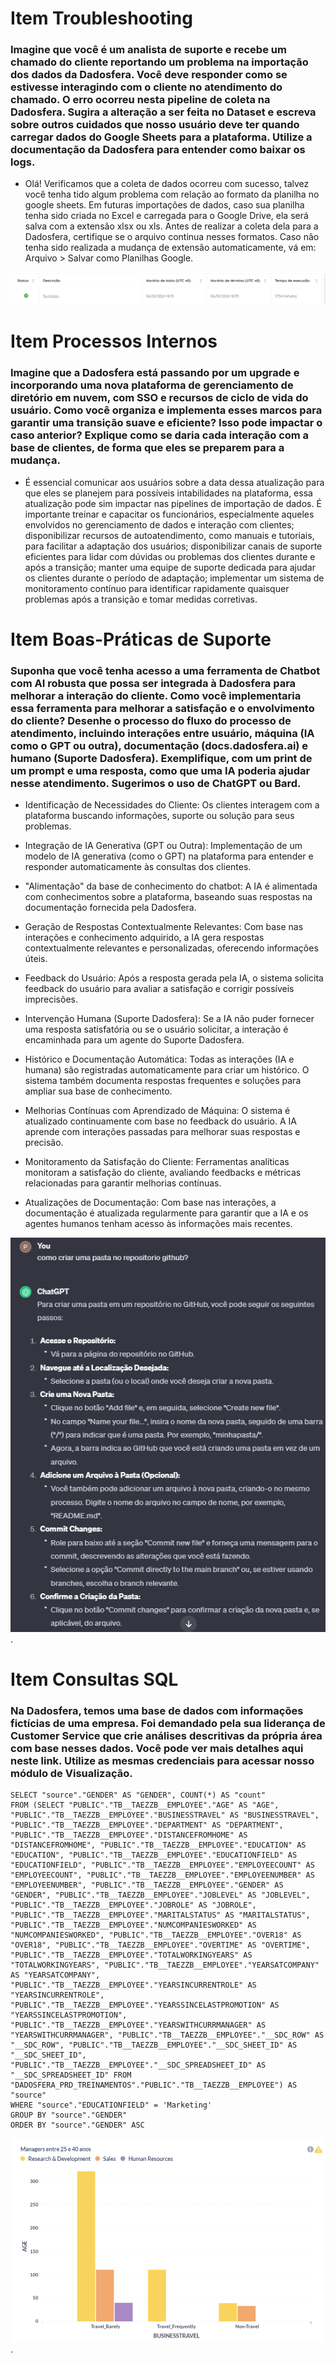 # Item Troubleshooting

### Imagine que você é um analista de suporte e recebe um chamado do cliente reportando um problema na importação dos dados da Dadosfera. Você deve responder como se estivesse interagindo com o cliente no atendimento do chamado. O erro ocorreu nesta pipeline de coleta na Dadosfera. Sugira a alteração a ser feita no Dataset e escreva sobre outros cuidados que nosso usuário deve ter quando carregar dados do Google Sheets para a plataforma. Utilize a documentação da Dadosfera para entender como baixar os logs.

- Olá! Verificamos que a coleta de dados ocorreu com sucesso, talvez você tenha tido algum problema com relação ao formato da planilha no google sheets. Em futuras importações de dados, caso sua planilha tenha sido criada no Excel e carregada para o Google Drive, ela será salva com a extensão xlsx ou xls. Antes de realizar a coleta dela para a Dadosfera, certifique se o arquivo continua nesses formatos. Caso não tenha sido realizada a mudança de extensão automaticamente, vá em: Arquivo > Salvar como Planilhas Google.

![Sucesso ao realizar importação](https://github.com/Pedroaguilar1232/PEDRO_ALMEIDA_DDF_SUPORTE_2023_01/blob/main/images/sucesso.png)

# Item Processos Internos

### Imagine que a Dadosfera está passando por um upgrade e incorporando uma nova plataforma de gerenciamento de diretório em nuvem, com SSO e recursos de ciclo de vida do usuário. Como você organiza e implementa esses marcos para garantir uma transição suave e eficiente? Isso pode impactar o caso anterior? Explique como se daria cada interação com a base de clientes, de forma que eles se preparem para a mudança.

- É essencial comunicar aos usuários sobre a data dessa atualização para que eles se planejem para possíveis intabilidades na plataforma, essa atualização pode sim impactar nas pipelines de importação de dados. É importante treinar e capacitar  os funcionários, especialmente aqueles envolvidos no gerenciamento de dados e interação com clientes; disponibilizar recursos de autoatendimento, como manuais e tutoriais, para facilitar a adaptação dos usuários; disponibilizar canais de suporte eficientes para lidar com dúvidas ou problemas dos clientes durante e após a transição; manter uma equipe de suporte dedicada para ajudar os clientes durante o período de adaptação; implementar um sistema de monitoramento contínuo para identificar rapidamente quaisquer problemas após a transição e tomar medidas corretivas.

# Item Boas-Práticas de Suporte

### Suponha que você tenha acesso a uma ferramenta de Chatbot com AI robusta que possa ser integrada à Dadosfera para melhorar a interação do cliente. Como você implementaria essa ferramenta para melhorar a satisfação e o envolvimento do cliente? Desenhe o processo do fluxo do processo de atendimento, incluindo interações entre usuário, máquina (IA como o GPT ou outra), documentação (docs.dadosfera.ai) e humano (Suporte Dadosfera). Exemplifique, com um print de um prompt e uma resposta, como que uma IA poderia ajudar nesse atendimento. Sugerimos o uso de ChatGPT ou Bard.

- Identificação de Necessidades do Cliente:
Os clientes interagem com a plataforma buscando informações, suporte ou solução para seus problemas.

- Integração de IA Generativa (GPT ou Outra):
Implementação de um modelo de IA generativa (como o GPT) na plataforma para entender e responder automaticamente às consultas dos clientes.

- "Alimentação" da base de conhecimento do chatbot:
A IA é alimentada com conhecimentos sobre a plataforma, baseando suas respostas na documentação fornecida pela Dadosfera.

- Geração de Respostas Contextualmente Relevantes:
Com base nas interações e conhecimento adquirido, a IA gera respostas contextualmente relevantes e personalizadas, oferecendo informações úteis.

- Feedback do Usuário:
Após a resposta gerada pela IA, o sistema solicita feedback do usuário para avaliar a satisfação e corrigir possíveis imprecisões.

- Intervenção Humana (Suporte Dadosfera):
Se a IA não puder fornecer uma resposta satisfatória ou se o usuário solicitar, a interação é encaminhada para um agente do Suporte Dadosfera.

- Histórico e Documentação Automática:
Todas as interações (IA e humana) são registradas automaticamente para criar um histórico. O sistema também documenta respostas frequentes e soluções para ampliar sua base de conhecimento.

- Melhorias Contínuas com Aprendizado de Máquina:
O sistema é atualizado continuamente com base no feedback do usuário. A IA aprende com interações passadas para melhorar suas respostas e precisão.

- Monitoramento da Satisfação do Cliente:
Ferramentas analíticas monitoram a satisfação do cliente, avaliando feedbacks e métricas relacionadas para garantir melhorias contínuas.

- Atualizações de Documentação:
Com base nas interações, a documentação é atualizada regularmente para garantir que a IA e os agentes humanos tenham acesso às informações mais recentes.

![Exemplo de prompt e  resposta](https://github.com/Pedroaguilar1232/PEDRO_ALMEIDA_DDF_SUPORTE_2023_01/blob/main/images/chatbot.png).

# Item Consultas SQL

### Na Dadosfera, temos uma base de dados com informações fictícias de uma empresa. Foi demandado pela sua liderança de Customer Service que crie análises descritivas da própria área com base nesses dados. Você pode ver mais detalhes aqui neste link. Utilize as mesmas credenciais para acessar nosso módulo de Visualização.

```
SELECT "source"."GENDER" AS "GENDER", COUNT(*) AS "count"
FROM (SELECT "PUBLIC"."TB__TAEZZB__EMPLOYEE"."AGE" AS "AGE", "PUBLIC"."TB__TAEZZB__EMPLOYEE"."BUSINESSTRAVEL" AS "BUSINESSTRAVEL", "PUBLIC"."TB__TAEZZB__EMPLOYEE"."DEPARTMENT" AS "DEPARTMENT", "PUBLIC"."TB__TAEZZB__EMPLOYEE"."DISTANCEFROMHOME" AS "DISTANCEFROMHOME", "PUBLIC"."TB__TAEZZB__EMPLOYEE"."EDUCATION" AS "EDUCATION", "PUBLIC"."TB__TAEZZB__EMPLOYEE"."EDUCATIONFIELD" AS "EDUCATIONFIELD", "PUBLIC"."TB__TAEZZB__EMPLOYEE"."EMPLOYEECOUNT" AS "EMPLOYEECOUNT", "PUBLIC"."TB__TAEZZB__EMPLOYEE"."EMPLOYEENUMBER" AS "EMPLOYEENUMBER", "PUBLIC"."TB__TAEZZB__EMPLOYEE"."GENDER" AS "GENDER", "PUBLIC"."TB__TAEZZB__EMPLOYEE"."JOBLEVEL" AS "JOBLEVEL", "PUBLIC"."TB__TAEZZB__EMPLOYEE"."JOBROLE" AS "JOBROLE", "PUBLIC"."TB__TAEZZB__EMPLOYEE"."MARITALSTATUS" AS "MARITALSTATUS", "PUBLIC"."TB__TAEZZB__EMPLOYEE"."NUMCOMPANIESWORKED" AS "NUMCOMPANIESWORKED", "PUBLIC"."TB__TAEZZB__EMPLOYEE"."OVER18" AS "OVER18", "PUBLIC"."TB__TAEZZB__EMPLOYEE"."OVERTIME" AS "OVERTIME", "PUBLIC"."TB__TAEZZB__EMPLOYEE"."TOTALWORKINGYEARS" AS "TOTALWORKINGYEARS", "PUBLIC"."TB__TAEZZB__EMPLOYEE"."YEARSATCOMPANY" AS "YEARSATCOMPANY", "PUBLIC"."TB__TAEZZB__EMPLOYEE"."YEARSINCURRENTROLE" AS "YEARSINCURRENTROLE", "PUBLIC"."TB__TAEZZB__EMPLOYEE"."YEARSSINCELASTPROMOTION" AS "YEARSSINCELASTPROMOTION", "PUBLIC"."TB__TAEZZB__EMPLOYEE"."YEARSWITHCURRMANAGER" AS "YEARSWITHCURRMANAGER", "PUBLIC"."TB__TAEZZB__EMPLOYEE"."__SDC_ROW" AS "__SDC_ROW", "PUBLIC"."TB__TAEZZB__EMPLOYEE"."__SDC_SHEET_ID" AS "__SDC_SHEET_ID", "PUBLIC"."TB__TAEZZB__EMPLOYEE"."__SDC_SPREADSHEET_ID" AS "__SDC_SPREADSHEET_ID" FROM "DADOSFERA_PRD_TREINAMENTOS"."PUBLIC"."TB__TAEZZB__EMPLOYEE") AS "source"
WHERE "source"."EDUCATIONFIELD" = 'Marketing'
GROUP BY "source"."GENDER"
ORDER BY "source"."GENDER" ASC
```

![dashboard](https://github.com/Pedroaguilar1232/PEDRO_ALMEIDA_DDF_SUPORTE_2023_01/blob/main/images/dash.png).













